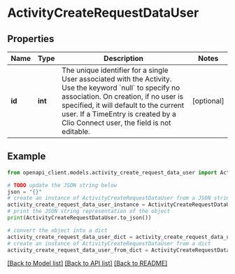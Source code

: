 # ActivityCreateRequestDataUser


## Properties

Name | Type | Description | Notes
------------ | ------------- | ------------- | -------------
**id** | **int** | The unique identifier for a single User associated with the Activity. Use the keyword &#x60;null&#x60; to specify no association. On creation, if no user is specified, it will default to the current user.  If a TimeEntry is created by a Clio Connect user, the field is not editable.  | [optional] 

## Example

```python
from openapi_client.models.activity_create_request_data_user import ActivityCreateRequestDataUser

# TODO update the JSON string below
json = "{}"
# create an instance of ActivityCreateRequestDataUser from a JSON string
activity_create_request_data_user_instance = ActivityCreateRequestDataUser.from_json(json)
# print the JSON string representation of the object
print(ActivityCreateRequestDataUser.to_json())

# convert the object into a dict
activity_create_request_data_user_dict = activity_create_request_data_user_instance.to_dict()
# create an instance of ActivityCreateRequestDataUser from a dict
activity_create_request_data_user_from_dict = ActivityCreateRequestDataUser.from_dict(activity_create_request_data_user_dict)
```
[[Back to Model list]](../README.md#documentation-for-models) [[Back to API list]](../README.md#documentation-for-api-endpoints) [[Back to README]](../README.md)



